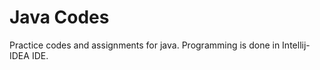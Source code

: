 # Java Codes
Practice codes and assignments for java.
Programming is done in Intellij-IDEA IDE.
 
 
                        
                                                                                                
                                                                                  
                                                                               
                                                                               
                                                                               
                                                                               
                                                                               
                                                                               
